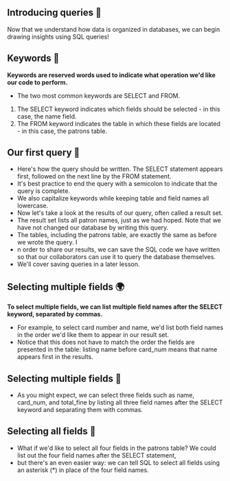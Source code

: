 ##  Introducing queries :jack_o_lantern:
Now that we understand how data is organized in databases, we can begin drawing insights using SQL queries!

## Keywords :jack_o_lantern:
**Keywords are reserved words used to indicate what operation we'd like our code to perform.**
- The two most common keywords are SELECT and FROM. 
1. The SELECT keyword indicates which fields should be selected - in this case, the name field.
2. The FROM keyword indicates the table in which these fields are located - in this case, the patrons table.

## Our first query :crystal_ball:
- Here's how the query should be written. The SELECT statement appears first, followed on the next line by the FROM statement.
- It's best practice to end the query with a semicolon to indicate that the query is complete.
- We also capitalize keywords while keeping table and field names all lowercase.
- Now let's take a look at the results of our query, often called a result set.
- The result set lists all patron names, just as we had hoped. Note that we have not changed our database by writing this query.
- The tables, including the patrons table, are exactly the same as before we wrote the query. I
- n order to share our results, we can save the SQL code we have written so that our collaborators can use it to query the database themselves.
- We'll cover saving queries in a later lesson.

## Selecting multiple fields :earth_africa:
**To select multiple fields, we can list multiple field names after the SELECT keyword, separated by commas.**
- For example, to select card number and name, we'd list both field names in the order we'd like them to appear in our result set.
- Notice that this does not have to match the order the fields are presented in the table: listing name before card_num means that name appears first in the results.

## Selecting multiple fields :mushroom:
- As you might expect, we can select three fields such as name, card_num, and total_fine by listing all three field names after the SELECT keyword and separating them with commas.

## Selecting all fields :ear_of_rice:
- What if we'd like to select all four fields in the patrons table? We could list out the four field names after the SELECT statement,
- but there's an even easier way: we can tell SQL to select all fields using an asterisk (*) in place of the four field names.
